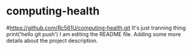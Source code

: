 # computing-health
#https://github.com/Rc561U/computing-health.git
It's just tranning thing
print('hello git push')
I am editing the README file. Adding some more details about the project description.
